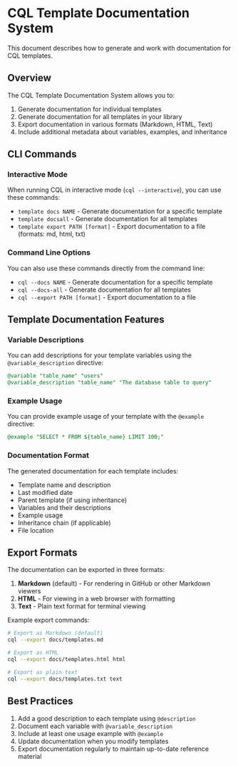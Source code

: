 # CQL Template Documentation System

This document describes how to generate and work with documentation for CQL templates.

## Overview

The CQL Template Documentation System allows you to:

1. Generate documentation for individual templates
2. Generate documentation for all templates in your library
3. Export documentation in various formats (Markdown, HTML, Text)
4. Include additional metadata about variables, examples, and inheritance

## CLI Commands

### Interactive Mode

When running CQL in interactive mode (`cql --interactive`), you can use these commands:

- `template docs NAME` - Generate documentation for a specific template
- `template docsall` - Generate documentation for all templates
- `template export PATH [format]` - Export documentation to a file (formats: md, html, txt)

### Command Line Options

You can also use these commands directly from the command line:

- `cql --docs NAME` - Generate documentation for a specific template
- `cql --docs-all` - Generate documentation for all templates
- `cql --export PATH [format]` - Export documentation to a file

## Template Documentation Features

### Variable Descriptions

You can add descriptions for your template variables using the `@variable_description` directive:

```sql
@variable "table_name" "users"
@variable_description "table_name" "The database table to query"
```

### Example Usage

You can provide example usage of your template with the `@example` directive:

```sql
@example "SELECT * FROM ${table_name} LIMIT 100;"
```

### Documentation Format

The generated documentation for each template includes:

- Template name and description
- Last modified date
- Parent template (if using inheritance)
- Variables and their descriptions
- Example usage
- Inheritance chain (if applicable)
- File location

## Export Formats

The documentation can be exported in three formats:

1. **Markdown** (default) - For rendering in GitHub or other Markdown viewers
2. **HTML** - For viewing in a web browser with formatting
3. **Text** - Plain text format for terminal viewing

Example export commands:

```bash
# Export as Markdown (default)
cql --export docs/templates.md

# Export as HTML
cql --export docs/templates.html html

# Export as plain text
cql --export docs/templates.txt text
```

## Best Practices

1. Add a good description to each template using `@description`
2. Document each variable with `@variable_description`
3. Include at least one usage example with `@example`
4. Update documentation when you modify templates
5. Export documentation regularly to maintain up-to-date reference material